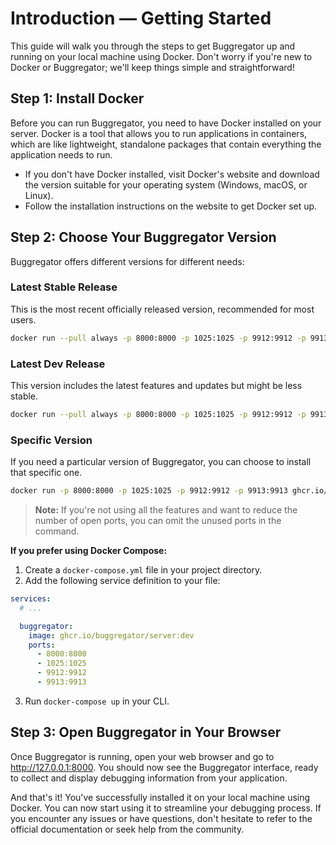 # Introduction — Getting Started

This guide will walk you through the steps to get Buggregator up and running on your local machine using Docker. Don't
worry if you're new to Docker or Buggregator; we'll keep things simple and straightforward!

## Step 1: Install Docker

Before you can run Buggregator, you need to have Docker installed on your server. Docker is a tool that allows you to
run applications in containers, which are like lightweight, standalone packages that contain everything the application
needs to run.

- If you don't have Docker installed, visit Docker's website and download the version suitable for your operating
  system (Windows, macOS, or Linux).
- Follow the installation instructions on the website to get Docker set up.

## Step 2: Choose Your Buggregator Version

Buggregator offers different versions for different needs:

### Latest Stable Release

This is the most recent officially released version, recommended for most users.

```bash
docker run --pull always -p 8000:8000 -p 1025:1025 -p 9912:9912 -p 9913:9913 ghcr.io/buggregator/server:latest
```

### Latest Dev Release

This version includes the latest features and updates but might be less stable.

```bash
docker run --pull always -p 8000:8000 -p 1025:1025 -p 9912:9912 -p 9913:9913 ghcr.io/buggregator/server:dev
```

### Specific Version

If you need a particular version of Buggregator, you can choose to install that specific one.

```bash
docker run -p 8000:8000 -p 1025:1025 -p 9912:9912 -p 9913:9913 ghcr.io/buggregator/server:v1.00
```

> **Note:**
> If you're not using all the features and want to reduce the number of open ports, you can omit the unused ports in the
> command.

**If you prefer using Docker Compose:**

1. Create a `docker-compose.yml` file in your project directory.
2. Add the following service definition to your file:

```yaml
services:
  # ...

  buggregator:
    image: ghcr.io/buggregator/server:dev
    ports:
      - 8000:8000
      - 1025:1025
      - 9912:9912
      - 9913:9913
```

3. Run `docker-compose up` in your CLI.

## Step 3: Open Buggregator in Your Browser

Once Buggregator is running, open your web browser and go to http://127.0.0.1:8000. You should now see the Buggregator
interface, ready to collect and display debugging information from your application.

And that's it! You've successfully installed it on your local machine using Docker. You can now start using it
to streamline your debugging process. If you encounter any issues or have questions, don't hesitate to refer to the
official documentation or seek help from the community.
